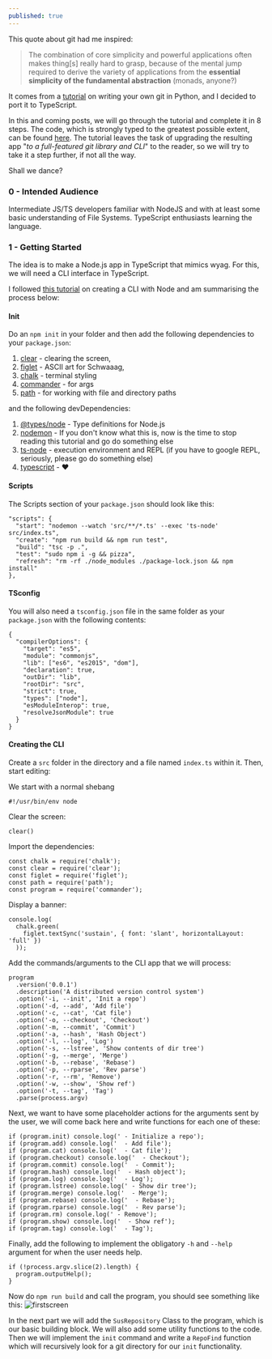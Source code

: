 ```yaml
---
published: true
---
```

This quote about git had me inspired:

> The combination of core simplicity and powerful applications often makes thing[s] really hard to grasp, because of the mental jump required to derive the variety of applications from the **essential simplicity of the fundamental abstraction** (monads, anyone?)

It comes from a [tutorial](https://wyag.thb.lt/) on writing your own git in Python, and I decided to port it to TypeScript.

In this and coming posts, we will go through the tutorial and complete it in 8 steps. The code, which is strongly typed to the greatest possible extent, can be found [here](https://github.com/inversepolarity/Sustain). The tutorial leaves the task of upgrading the resulting app "_to a full-featured git library and CLI_" to the reader, so we will try to take it a step further, if not all the way.

Shall we dance?

### 0 - Intended Audience
Intermediate JS/TS developers familiar with NodeJS and with at least some basic understanding of File Systems. TypeScript enthusiasts learning the language.

### 1 - Getting Started

The idea is to make a Node.js app in TypeScript that mimics wyag. For this, we will need a CLI interface in TypeScript.

I followed [this tutorial](https://itnext.io/how-to-create-your-own-typescript-cli-with-node-js-1faf7095ef89) on creating a CLI with Node and am summarising the process below:

#### Init

Do an `npm init` in your folder and then add the following dependencies to your `package.json`:

1. [clear](https://www.npmjs.com/package/clear) - clearing the screen, 
2. [figlet](https://www.npmjs.com/package/figlet) - ASCII art for Schwaaag, 
3. [chalk](https://www.npmjs.com/package/chalk) - terminal styling 
4. [commander](https://www.npmjs.com/package/commander) - for args
5. [path](https://www.npmjs.com/package/path) - for working with file and directory paths

and the following devDependencies:

1. [@types/node](https://www.npmjs.com/package/@types/node) - Type definitions for Node.js
2. [nodemon](https://www.npmjs.com/package/nodemon) - If you don't know what this is, now is the time to stop reading this tutorial and go do something else
3. [ts-node](https://www.npmjs.com/package/ts-node) - execution environment and REPL (if you have to google REPL, seriously, please go do something else)
4. [typescript]() - ❤️

#### Scripts

The Scripts section of your `package.json` should look like this:
```
"scripts": {
  "start": "nodemon --watch 'src/**/*.ts' --exec 'ts-node' src/index.ts",
  "create": "npm run build && npm run test",
  "build": "tsc -p .",
  "test": "sudo npm i -g && pizza",
  "refresh": "rm -rf ./node_modules ./package-lock.json && npm install"
},
```

#### TSconfig

You will also need a `tsconfig.json` file in the same folder as your `package.json` with the following contents:
```
{
  "compilerOptions": {
    "target": "es5",
    "module": "commonjs",
    "lib": ["es6", "es2015", "dom"],
    "declaration": true,
    "outDir": "lib",
    "rootDir": "src",
    "strict": true,
    "types": ["node"],
    "esModuleInterop": true,
    "resolveJsonModule": true
  }
}
```

#### Creating the CLI

Create a `src` folder in the directory and a file named `index.ts` within it. Then, start editing:


We start with a normal shebang

```
#!/usr/bin/env node
```

Clear the screen:

```
clear()
```

Import the dependencies:

```
const chalk = require('chalk');
const clear = require('clear');
const figlet = require('figlet');
const path = require('path');
const program = require('commander');
```

Display a banner:

```
console.log(
  chalk.green(
    figlet.textSync('sustain', { font: 'slant', horizontalLayout: 'full' })
  ));
```

Add the commands/arguments to the CLI app that we will process:

```
program
  .version('0.0.1')
  .description('A distributed version control system')
  .option('-i, --init', 'Init a repo')
  .option('-d, --add', 'Add file')
  .option('-c, --cat', 'Cat file')
  .option('-o, --checkout', 'Checkout')
  .option('-m, --commit', 'Commit')
  .option('-a, --hash', 'Hash Object')
  .option('-l, --log', 'Log')
  .option('-s, --lstree', 'Show contents of dir tree')
  .option('-g, --merge', 'Merge')
  .option('-b, --rebase', 'Rebase')
  .option('-p, --rparse', 'Rev parse')
  .option('-r, --rm', 'Remove')
  .option('-w, --show', 'Show ref')
  .option('-t, --tag', 'Tag')  
  .parse(process.argv)
```

Next, we want to have some placeholder actions for the arguments sent by the user, we will come back here and write functions for each one of these:

```
if (program.init) console.log(' - Initialize a repo');
if (program.add) console.log('  - Add file');
if (program.cat) console.log('  - Cat file');
if (program.checkout) console.log('  - Checkout');
if (program.commit) console.log('  - Commit');
if (program.hash) console.log('  - Hash object');
if (program.log) console.log('  - Log');
if (program.lstree) console.log(' - Show dir tree');
if (program.merge) console.log('  - Merge');
if (program.rebase) console.log('  - Rebase');
if (program.rparse) console.log('  - Rev parse');
if (program.rm) console.log(' - Remove');
if (program.show) console.log('  - Show ref');
if (program.tag) console.log('  - Tag');
```

Finally, add the following to implement the obligatory `-h` and `--help` argument for when the user needs help.

```
if (!process.argv.slice(2).length) {
  program.outputHelp();
}
```

Now do `npm run build` and call the program, you should see something like this:
![firstscreen](https://puu.sh/FkHhY/2e27e7bbe4.png)


In the next part we will add the `SusRepository` Class to the program, which is our basic building block. We will also add some utility functions to the code. Then we will implement the `init` command and write a `RepoFind` function which will recursively look for a git directory for our `init` functionality.
